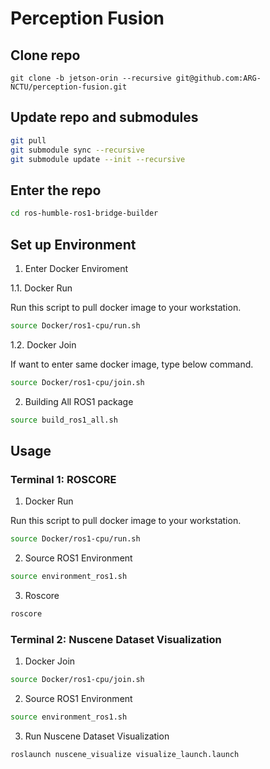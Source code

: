 # Perception Fusion

## Clone repo 

```
git clone -b jetson-orin --recursive git@github.com:ARG-NCTU/perception-fusion.git
``` 

## Update repo and submodules

```bash
git pull
git submodule sync --recursive
git submodule update --init --recursive
```

## Enter the repo

```bash
cd ros-humble-ros1-bridge-builder
```

## Set up Environment

1. Enter Docker Enviroment

1.1. Docker Run

Run this script to pull docker image to your workstation.

```bash
source Docker/ros1-cpu/run.sh
```

1.2. Docker Join

If want to enter same docker image, type below command.

```bash
source Docker/ros1-cpu/join.sh
```

2. Building All ROS1 package

```bash
source build_ros1_all.sh
```

## Usage

### Terminal 1: ROSCORE

1. Docker Run

Run this script to pull docker image to your workstation.

```bash
source Docker/ros1-cpu/run.sh
```

2. Source ROS1 Environment

```bash
source environment_ros1.sh
```

3. Roscore

```bash
roscore
```
### Terminal 2: Nuscene Dataset Visualization

1. Docker Join

```bash
source Docker/ros1-cpu/join.sh
```

2. Source ROS1 Environment

```bash
source environment_ros1.sh
```

3. Run Nuscene Dataset Visualization

```bash
roslaunch nuscene_visualize visualize_launch.launch
```